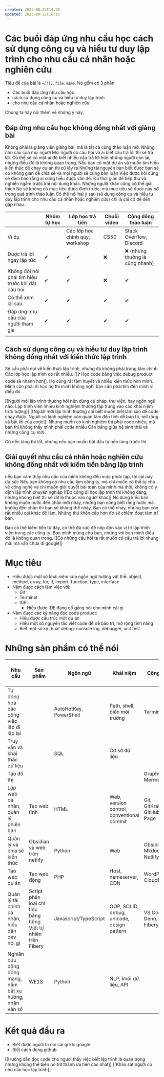 ```yaml
---
created: 2023-08-25T14:20
updated: 2023-09-12T16:10
---
```

# Các buổi đáp ứng nhu cầu học cách sử dụng công cụ và hiểu tư duy lập trình cho nhu cầu cá nhân hoặc nghiên cứu

Tiêu đề của bài là *`=[[]].file.name`*. Nó gồm có 3 phần:
- Các buổi đáp ứng nhu cầu học
- cách sử dụng công cụ và hiểu tư duy lập trình
- cho nhu cầu cá nhân hoặc nghiên cứu

Chúng ta hãy nói thêm về những ý này.

## Đáp ứng nhu cầu học không đồng nhất với giảng bài
Không phải là giảng viên giảng bài, mà là tất cả cùng thảo luận mở. Những nhu cầu của mọi người
Mọi người có câu hỏi và ai biết câu trả lời thì sẽ trả lời. Có thể sẽ có một ai đó biết nhiều câu trả lời hơn những người còn lại, nhưng điều đó là không quan trọng.
Nếu bạn có một dự án và muốn tìm hiểu kiến thức để chạy dự án thì cứ lấy ra
Những tài nguyên bạn biết được bạn sẽ có không gian để chia sẻ và mọi người sẽ cùng bàn luận
Việc được hỏi cũng sẽ đảm bảo rằng ai cũng hiểu được vấn đề. Đủ thời gian để tiếp thu và nghiền ngẫm trước khi nội dung khác. Những người khác cũng có thể giải thích 
Nó sẽ không có mục tiêu được định trước, mà mục tiêu sẽ được nảy nở trong quá trình thảo luận
Có thể nói hai ý sau (sử dụng công cụ và hiểu tư duy lập trình cho nhu cầu cá nhân hoặc nghiên cứu) chỉ là cái cớ để đến gặp nhau. 

|                                                   | Nhóm tự học | Lớp học trả tiền                | Chuỗi video | Cộng đồng thảo luận             |
| ------------------------------------------------- | ----------- | ------------------------------- | ----------- | ------------------------------- |
| Ví dụ                                             |             | Các lớp học chính quy, workshop | CS50        | Stack Overflow, Discord         |
| Được trả lời ngay lập tức                         | ✔           | ✔                               | ❌          | ❌ (nhưng thường là cũng nhanh) |
| Không đòi hỏi phải tìm hiểu trước khi đặt câu hỏi | ✔           | ✔                               | ❌          | ✔                               |
| Có thể xem lại sau                                | ✔           | ✔                               | ✔           | ✔                               |
| Đáp ứng nhu cầu của người tham gia                | ✔           | ✔                               | ✔           | ✔                                |
|                                                   |             |                                 |             |                                 |

## Cách sử dụng công cụ và hiểu tư duy lập trình không đồng nhất với kiến thức lập trình
Sẽ cần phải nói về kiến thức lập trình, nhưng đó không phải trọng tâm chính
Các lớp học lập trình có rất nhiều. [[❓ Học code bằng việc debug product code sẽ nhanh hơn]]. Họ cũng rất tâm huyết và nhiều kiến thức hơn mình. Mình còn phải đi học họ thì mình không nghĩ bạn cần phải tìm đến mình vì điều đó

[[Người mới lập trình thường hỏi nên dùng cú pháp, thư viện, hay ngôn ngữ nào. Lập trình viên nhiều kinh nghiệm thường tập trung vào các khái niệm trừu tượng]]
[[Người mới lập trình thường chỉ biết muốn biết làm sao để code chạy được. Người có kinh nghiệm còn quan tâm đến tính dễ bảo trì, mở rộng và bắt lỗi của code]]. Nhưng muốn có kinh nghiệm thì phải code nhiều, mà bạn thì không thấy mình phải code nhiều 
Cân bằng giữa hệ sinh thái và những công cụ mới .

Có nền tảng thì tốt, nhưng nếu bạn muốn bắt đầu từ nền tảng trước thì 
## Giải quyết nhu cầu cá nhân hoặc nghiên cứu không đồng nhất với kiếm tiền bằng lập trình
nếu bạn cảm thấy nhu cầu của mình không đến mức phức tạp, thì cái này dư sức
Nếu bạn không có nhu cầu làm công ty, mà chỉ muốn có thể tự chủ về công nghệ và chỉ muốn giải quyết bài toán của mình mà thôi, không có ý định lập trình chuyên nghiệp
[[Bỏ công đi học lập trình thì không đáng, nhưng không biết thì sẽ rất lệ thuộc vào người khác]]
Nó đúng kiểu bạn không muốn nước đến chân mới nhảy, nhưng bạn cũng biết rằng nước mà không đến chân thì bạn sẽ không thể nhảy. Bạn có thể nhảy, nhưng bạn còn rất nhiều cái khác để làm. Những thứ khẩn cấp hơn đó sẽ chiếm đoạt tâm trí bạn.

Bạn có thể kiếm tiền từ đây, có thể đủ sức để nộp đơn vào vị trí lập trình viên trong các công ty. Bọn mình mừng cho bạn, nhưng với bọn mình điều đó là không quan trọng.
[[Có những câu hỏi ta rất muốn có câu trả lời nhưng mãi mà vẫn chưa đi google]]

# Mục tiêu
- Hiểu được một số khái niệm của ngôn ngữ hướng vật thể: object, method, array, for, if, import, function, type, interface
- Nắm được cách làm việc với:
	- Git
	- Terminal
	- IDE:
		- Hiểu được IDE đang cố gắng nói cho mình cái gì
- Nắm được các kỹ năng đọc code product:
	- Hiểu được cấu trúc một dự án
	- Hiểu một số nguyên tắc viết code để dễ bảo trì, mở rộng tính năng
	- Biết một số kỹ thuật debug: console.log, debugger, unit test
# Những sản phẩm có thể nói

| Nhu cầu                                                  | Sản phẩm                                                       | Ngôn ngữ               | Khái niệm                                  | Công cụ                     | Khuyến khích biết trước |
| -------------------------------------------------------- | -------------------------------------------------------------- | ---------------------- | ------------------------------------------ | --------------------------- | ----------------------- |
| Tự động hoá các công việc lặp đi lặp lại                 |                                                                | AutoHotKey, PowerShell | Path, shell, biến môi trường               | Terminal                    |                         |
| Truy vấn và khai thác dữ liệu                            |                                                                | SQL                    | Cơ sở dữ liệu                              |                             |                         |
| Tạo đồ thị                                               |                                                                |                        |                                            | Graphviz, Mermaid           |                         |
| Lập web cá nhân, quản lý phiên bản                       | Tạo web tĩnh                                                   | HTML                   | Web, version control, conventional commit  | Git, GitKraken, GitHub Page |                         |
| Quản lý và chia sẻ kiến thức                             | Obsidian và web trên netlify                                   | Python                 | Web                                        | Obsidian, Mkdocs, Netlify   | Git, terminal           |
| Tạo web dự án                                            | Tạo web động                                                   | PHP                    | Host, nameserver, CDN                      | WordPress, Cloudflare       |                         |
| Quản lý tài chính cá nhân, hiểu dân dev nói gì           | Script phân loại chi tiêu bằng tiếng Việt tự nhiên trên Fibery | Javascript/TypeScript  | OOP, SOLID, debug, unicode, design pattern | VS Code, Deno, Fibery       | Git, terminal           |
| Nghiên cứu cộng đồng mạng, nắm bắt xu hướng, nhân văn số | WE1S                                                           | Python                 | NLP, khối dữ liệu, API                     |                             | Git, terminal           |
# Kết quả đầu ra
- Biết được người ta nói cái gì khi google 
- Biết cách dùng github

[[Hướng dẫn đọc code cho người thấy việc biết lập trình là quan trọng nhưng không thể biến nó trở thành ưu tiên cao nhất]]
[[Khảo sát người có nhu cầu học lập trình]] 